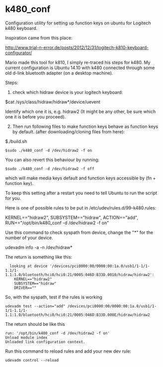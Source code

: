 # k480_conf
Configuration utility for setting up function keys on ubuntu for Logitech k480 keyboard.

Inspiration came from this place:

http://www.trial-n-error.de/posts/2012/12/31/logitech-k810-keyboard-configurator/

Mario made this tool for k810, I simply re-traced his steps for k480.
My current configuration is Ubuntu 14.10 with k480 connected through some old d-link bluetooth adapter (on a desktop machine). 

Steps:

1) check which hidraw device is your logitech keyboard:


$cat /sys/class/hidraw/hidraw*/device/uevent


Identify which one it is, e.g. hidraw2 (It might be any other, be sure which one it is before you proceed).

2) Then run following files to make function keys behave as function keys by default. (after downloading/cloning files from here):

$./build.sh
```
$sudo ./k480_conf -d /dev/hidraw2 -f on
```

You can also revert this behaviour by running:

```
$sudo ./k480_conf -d /dev/hidraw2 -f off
```

which will make media keys default and function keys accessible by (fn + function key).

To keep this setting after a restart you need to tell Ubuntu to run the script for you.


Here is one of possible rules to be put in /etc/udev/rules.d/99-k480.rules:

KERNEL=="hidraw2", SUBSYSTEM=="hidraw", ACTION=="add", RUN+="/opt/bin/k480_conf -d /dev/hidraw2 -f on"

Use this command to check syspath from device, change the "*" for the number of your device.

udevadm info -a -n /dev/hidraw*

The return is something like this:

```
  looking at device '/devices/pci0000:00/0000:00:1a.0/usb1/1-1/1-1.1/1-1.1:1.0/bluetooth/hci0/hci0:21/0005:046D:B33D.0010/hidraw/hidraw2':
    KERNEL=="hidraw2"
    SUBSYSTEM=="hidraw"
    DRIVER==""

```

So, with the syspath, test if the rules is working

```
udevadm test --action="add" /devices/pci0000:00/0000:00:1a.0/usb1/1-1/1-1.1/1-1.1:1.0/bluetooth/hci0/hci0:21/0005:046D:B33D.000E/hidraw/hidraw2
```

The return should be like this

```
run: '/opt/bin/k480_conf -d /dev/hidraw2 -f on'
Unload module index
Unloaded link configuration context.
```

Run this command to reload rules and add your new dev rule:
```
udevadm control --reload
```


